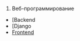 1. Веб-программирование
 + [Backend[](./Web/Backend)
  + [Django[](./Web/Backend)
 + [Frontend](./Web/Frontend/FRONTEND.md)
